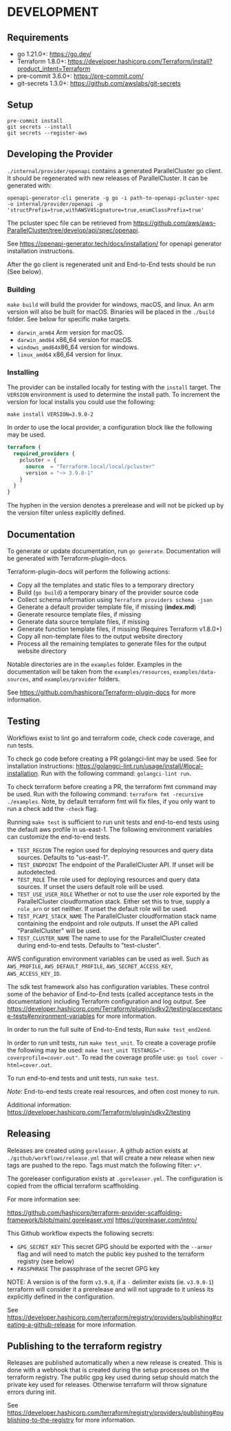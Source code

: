 # DEVELOPMENT

## Requirements
* go 1.21.0+: https://go.dev/
* Terraform 1.8.0+: https://developer.hashicorp.com/Terraform/install?product_intent=Terraform
* pre-commit 3.6.0+: https://pre-commit.com/
* git-secrets 1.3.0+: https://github.com/awslabs/git-secrets


## Setup
```
pre-commit install
git secrets --install
git secrets --register-aws
```

## Developing the Provider

`./internal/provider/openapi` contains a generated ParallelCluster go client. It should be regenerated with new releases of ParallelCluster. It can be generated with:

```shell
openapi-generator-cli generate -g go -i path-to-openapi-pcluster-spec -o internal/provider/openapi -p 'structPrefix=true,withAWSV4Signature=true,enumClassPrefix=true'
```

The pcluster spec file can be retrieved from https://github.com/aws/aws-ParallelCluster/tree/develop/api/spec/openapi.

See https://openapi-generator.tech/docs/installation/ for openapi generator installation instructions.

After the go client is regenerated unit and End-to-End tests should be run (See below). 

### Building

`make build` will build the provider for windows, macOS, and linux. An arm version will also be built for macOS. Binaries will be placed in the `./build` folder. See below for specific make targets.

- `darwin_arm64` Arm version for macOS.
- `darwin_amd64` x86_64 version for macOS.
- `windows_amd64`x86_64 version for windows.
- `linux_amd64` x86_64 version for linux.

### Installing

The provider can be installed locally for testing with the `install` target. The `VERSION` environment is used to determine the install path. To increment the version for local installs you could use the following:

`make install VERSION=3.9.0-2`

In order to use the local provider, a configuration block like the following may be used.

```Terraform
terraform {
  required_providers {
    pcluster = {
      source  = "Terraform.local/local/pcluster"
      version = "~> 3.9.0-1"
    }
  }
}
```

The hyphen in the version denotes a prerelease and will not be picked up by the version filter unless explicitly defined. 

## Documentation
To generate or update documentation, run `go generate`. Documentation will be generated with Terraform-plugin-docs.

Terraform-plugin-docs will perform the following actions:

* Copy all the templates and static files to a temporary directory
* Build (`go build`) a temporary binary of the provider source code
* Collect schema information using `Terraform providers schema -json`
* Generate a default provider template file, if missing (**index.md**)
* Generate resource template files, if missing
* Generate data source template files, if missing
* Generate function template files, if missing (Requires Terraform v1.8.0+)
* Copy all non-template files to the output website directory
* Process all the remaining templates to generate files for the output website directory

Notable directories are in the `examples` folder. Examples in the documentation will be taken from the `examples/resources`, `examples/data-sources`, and `examples/provider` folders.

See https://github.com/hashicorp/Terraform-plugin-docs for more information.

## Testing

Workflows exist to lint go and terraform code, check code coverage, and run tests.

To check go code before creating a PR golangci-lint may be used. See for installation instructions:  https://golangci-lint.run/usage/install/#local-installation. Run with the following command: `golangci-lint run`.

To check terraform before creating a PR, the terraform fmt command may be used. Run with the following command: `terraform fmt -recursive ./examples`. Note, by default terraform fmt will fix files, if you only want to run a check add the `-check` flag. 

Running `make test` is sufficient to run unit tests and end-to-end tests using the default aws profile in us-east-1. The following environment variables can customize the end-to-end tests.

- `TEST_REGION` The region used for deploying resources and query data sources. Defaults to "us-east-1". 
- `TEST_ENDPOINT` The endpoint of the ParallelCluster API. If unset will be autodetected.
- `TEST_ROLE` The role used for deploying resources and query data sources. If unset the users default role will be used.
- `TEST_USE_USER_ROLE` Whether or not to use the user role exported by the ParallelCluster cloudformation stack. Either set this to true, supply a `role_arn` or set neither. If unset the default role will be used.
- `TEST_PCAPI_STACK_NAME` The ParallelCluster cloudformation stack name containing the endpoint and role outputs. If unset the API called "ParallelCluster" will be used.
- `TEST_CLUSTER_NAME` The name to use for the ParallelCluster created during end-to-end tests. Defaults to "test-cluster".

AWS configuration environment variables can be used as well. Such as `AWS_PROFILE`, `AWS_DEFAULT_PROFILE`, `AWS_SECRET_ACCESS_KEY`, `AWS_ACCESS_KEY_ID`.

The sdk test framework also has configuration variables. These control some of the behavior of End-to-End tests (called acceptance tests in the documentation) including Terraform configuration and log output. See https://developer.hashicorp.com/Terraform/plugin/sdkv2/testing/acceptance-tests#environment-variables for more information.

In order to run the full suite of End-to-End tests,  Run `make test_end2end`.

In order to run unit tests, run `make test_unit`. To create a coverage profile the following may be used: `make test_unit TESTARGS="-coverprofile=cover.out"`. To read the coverage profile use: `go tool cover -html=cover.out`.

To run end-to-end tests and unit tests, run `make test`.

*Note:* End-to-end tests create real resources, and often cost money to run.

Additional information: https://developer.hashicorp.com/Terraform/plugin/sdkv2/testing 

## Releasing

Releases are created using `goreleaser`. A github action exists at `./github/workflows/release.yml` that will create a new release when new tags are pushed to the repo. Tags must match the following filter: `v*`.

The goreleaser configuration exists at `.goreleaser.yml`. The configuration is copied from the official terraform scaffholding.

For more information see: 

https://github.com/hashicorp/terraform-provider-scaffolding-framework/blob/main/.goreleaser.yml
https://goreleaser.com/intro/ 

This Github workflow expects the following secrets:
- `GPG_SECRET_KEY` This secret GPG should be exported with the `--armor` flag and will need to match the public key pushed to the terraform registry (see below)
- `PASSPHRASE` The passphrase of the secret GPG key

NOTE: A version is of the form `v3.9.0`, if a `-` delimiter exists (ie. `v3.9.0-1`) terraform will consider it a prerelease and will not upgrade to it unless its explicitly defined in the configuration. 

See https://developer.hashicorp.com/terraform/registry/providers/publishing#creating-a-github-release for more information. 

## Publishing to the terraform registry

Releases are published automatically when a new release is created. This is done with a webhook that is created during the setup processes on the terraform registry. The public gpg key used during setup should match the private key used for releases. Otherwise terraform will throw signature errors during init.

See https://developer.hashicorp.com/terraform/registry/providers/publishing#publishing-to-the-registry for more information.
